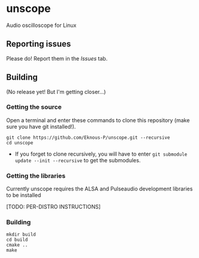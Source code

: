 # unscope

Audio oscilloscope for Linux

## Reporting issues

Please do! Report them in the *Issues* tab.

## Building

(No release yet! But I'm getting closer...)

### Getting the source

Open a terminal and enter these commands to clone this repository (make sure you have git installed!).
```
git clone https://github.com/Eknous-P/unscope.git --recursive
cd unscope
```

- If you forget to clone recursively, you will have to enter
`git submodule update --init --recursive`
to get the submodules.

### Getting the libraries

Currently unscope requires the ALSA and Pulseaudio development libraries to be installed

[TODO: PER-DISTRO INSTRUCTIONS]

### Building

```
mkdir build
cd build
cmake ..
make
```